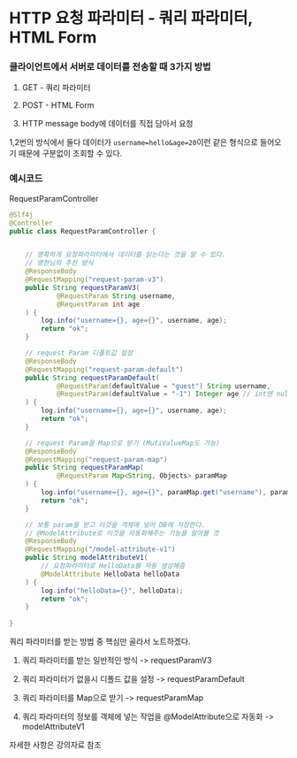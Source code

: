 # HTTP 요청 파라미터 - 쿼리 파라미터, HTML Form

### 클라이언트에서 서버로 데이터를 전송할 때 3가지 방법

1. GET - 쿼리 파라미터 

2. POST - HTML Form
3. HTTP message body에 데이터를 직접 담아서 요청



1,2번의 방식에서 둘다 데이터가 `username=hello&age=20`이런 같은 형식으로 들어오기 때문에 구분없이 조회할 수 있다.



### 예시코드

RequestParamController

```java
@Slf4j
@Controller
public class RequestParamController {


    // 명확하게 요청파라미터에서 데이터를 읽는다는 것을 알 수 있다.
    // 명한님의 추천 방식
    @ResponseBody
    @RequestMapping("request-param-v3")
    public String requestParamV3(
            @RequestParam String username,
            @RequestParam int age
    ) {
        log.info("username={}, age={}", username, age);
        return "ok";
    }

    // request Param 디폴트값 설정
    @ResponseBody
    @RequestMapping("request-param-default")
    public String requestParamDefault(
            @RequestParam(defaultValue = "guest") String username,
            @RequestParam(defaultValue = "-1") Integer age // int엔 null이 들어갈 수 없다.
    ) {
        log.info("username={}, age={}", username, age);
        return "ok";
    }

    // request Param을 Map으로 받기 (MutiValueMap도 가능)
    @ResponseBody
    @RequestMapping("request-param-map")
    public String requestParamMap(
            @RequestParam Map<String, Objects> paramMap
    ) {
        log.info("username={}, age={}", paramMap.get("username"), paramMap.get("age"));
        return "ok";
    }

    // 보통 param을 받고 이것을 객체에 넣어 DB에 저장한다.
    // @ModelAttribute로 이것을 자동화해주는 기능을 알아볼 것
    @ResponseBody
    @RequestMapping("/model-attribute-v1")
    public String modelAttributeV1(
        // 요청파라미터로 HelloData를 자동 생성해줌
        @ModelAttribute HelloData helloData
    ) {
        log.info("helloData={}", helloData);
        return "ok";
    }
    
}
```

쿼리 파라미터를 받는 방법 중 핵심만 골라서 노트하겠다.

1. 쿼리 파라미터를 받는 일반적인 방식 -> requestParamV3
2. 쿼리 파라미터가 없을시 디폴드 값을 설정 -> requestParamDefault

3. 쿼리 파라미터를 Map으로 받기 -> requestParamMap
4. 쿼리 파라미터의 정보를 객체에 넣는 작업을 @ModelAttribute으로 자동화 -> modelAttributeV1



자세한 사항은 강의자료 참조